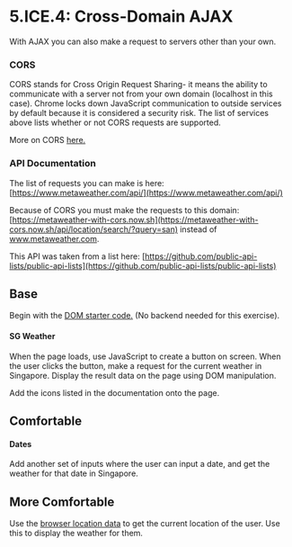 # 5.ICE.4: Cross-Domain AJAX

With AJAX you can also make a request to servers other than your own.

### CORS

CORS stands for Cross Origin Request Sharing- it means the ability to communicate with a server not from your own domain \(localhost in this case\). Chrome locks down JavaScript communication to outside services by default because it is considered a security risk. The list of services above lists whether or not CORS requests are supported.

More on CORS [here. ](https://developer.mozilla.org/en-US/docs/Web/HTTP/CORS#See_also)

### API Documentation

The list of requests you can make is here: [https://www.metaweather.com/api/](https://www.metaweather.com/api/)

Because of CORS you must make the requests to this domain: [https://metaweather-with-cors.now.sh](https://metaweather-with-cors.now.sh/api/location/search/?query=san) instead of www.metaweather.com.

This API was taken from a list here: [https://github.com/public-api-lists/public-api-lists](https://github.com/public-api-lists/public-api-lists)

## Base

Begin with the [DOM starter code.](https://github.com/rocketacademy/basics-next-steps-dom) \(No backend needed for this exercise\).

#### SG Weather

When the page loads, use JavaScript to create a button on screen. When the user clicks the button, make a request for the current weather in Singapore. Display the result data on the page using DOM manipulation.

Add the icons listed in the documentation onto the page.

## Comfortable

#### Dates

Add another set of inputs where the user can input a date, and get the weather for that date in Singapore.

## More Comfortable

Use the [browser location data](https://developer.mozilla.org/en-US/docs/Web/API/Geolocation_API) to get the current location of the user. Use this to display the weather for them.

